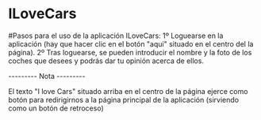 # ILoveCars
#Pasos para el uso de la aplicación ILoveCars:
1º Loguearse en la aplicación (hay que hacer clic en el botón "aquí" 
situado en el centro del la página).
2º Tras loguearse, se pueden introducir el nombre y la foto de los coches que desees y podrás dar tu opinión acerca de ellos.

--------- Nota ---------

El texto "I love Cars" situado arriba en el centro de la página ejerce como botón para redirigirnos a la página principal de la aplicación (sirviendo como un botón de retroceso)
